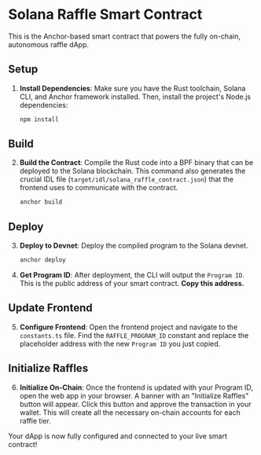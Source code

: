 
# Solana Raffle Smart Contract

This is the Anchor-based smart contract that powers the fully on-chain, autonomous raffle dApp.

## Setup

1.  **Install Dependencies**: Make sure you have the Rust toolchain, Solana CLI, and Anchor framework installed. Then, install the project's Node.js dependencies:
    ```bash
    npm install
    ```

## Build

2.  **Build the Contract**: Compile the Rust code into a BPF binary that can be deployed to the Solana blockchain. This command also generates the crucial IDL file (`target/idl/solana_raffle_contract.json`) that the frontend uses to communicate with the contract.
    ```bash
    anchor build
    ```

## Deploy

3.  **Deploy to Devnet**: Deploy the compiled program to the Solana devnet.
    ```bash
    anchor deploy
    ```

4.  **Get Program ID**: After deployment, the CLI will output the `Program ID`. This is the public address of your smart contract. **Copy this address.**

## Update Frontend

5.  **Configure Frontend**: Open the frontend project and navigate to the `constants.ts` file. Find the `RAFFLE_PROGRAM_ID` constant and replace the placeholder address with the new `Program ID` you just copied.

## Initialize Raffles

6.  **Initialize On-Chain**: Once the frontend is updated with your Program ID, open the web app in your browser. A banner with an "Initialize Raffles" button will appear. Click this button and approve the transaction in your wallet. This will create all the necessary on-chain accounts for each raffle tier.

Your dApp is now fully configured and connected to your live smart contract!
